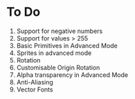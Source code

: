 # To Do

1. Support for negative numbers
2. Support for values > 255
3. Basic Primitives in Advanced Mode
4. Sprites in advanced mode
5. Rotation
6. Customisable Origin Rotation
7. Alpha transparency in Advanced Mode
8. Anti-Aliasing
9. Vector Fonts
